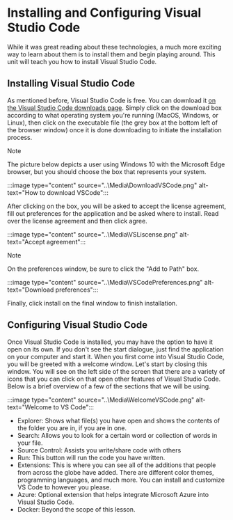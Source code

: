 # Installing and Configuring Visual Studio Code

While it was great reading about these technologies, a much more exciting way to learn about them is to install them and begin playing around. This unit will teach you how to install Visual Studio Code.

## Installing Visual Studio Code

As mentioned before, Visual Studio Code is free. You can download it [on the Visual Studio Code downloads page](https://code.visualstudio.com/Download). Simply click on the download box according to what operating system you're running (MacOS, Windows, or Linux), then click on the executable file (the grey box at the bottom left of the browser window) once it is done downloading to initiate the installation process.

> [!NOTE]
> The picture below depicts a user using Windows 10 with the Microsoft Edge browser, but you should choose the box that represents your system.

:::image type="content" source="..\Media\DownloadVSCode.png" alt-text="How to download VSCode":::

After clicking on the box, you will be asked to accept the license agreement, fill out preferences for the application and be asked where to install. Read over the license agreement and then click agree.

:::image type="content" source="..\Media\VSLiscense.png" alt-text="Accept agreement":::

> [!NOTE]
> On the preferences window, be sure to click the "Add to Path" box.

:::image type="content" source="..\Media\VSCodePreferences.png" alt-text="Download preferences":::

Finally, click install on the final window to finish installation.

## Configuring Visual Studio Code

Once Visual Studio Code is installed, you may have the option to have it open on its own. If you don't see the start dialogue, just find the application on your computer and start it. When you first come into Visual Studio Code, you will be greeted with a welcome window. Let's start by closing this window. You will see on the left side of the screen that there are a variety of icons that you can click on that open other features of Visual Studio Code. Below is a brief overview of a few of the sections that we will be using.

:::image type="content" source="..\Media\WelcomeVSCode.png" alt-text="Welcome to VS Code":::

- Explorer: Shows what file(s) you have open and shows the contents of the folder you are in, if you are in one.
- Search: Allows you to look for a certain word or collection of words in your file.
- Source Control: Assists you write/share code with others
- Run: This button will run the code you have written.
- Extensions: This is where you can see all of the additions that people from across the globe have added. There are different color themes, programming languages, and much more. You can install and customize VS Code to however you please.
- Azure: Optional extension that helps integrate Microsoft Azure into Visual Studio Code.
- Docker: Beyond the scope of this lesson.
